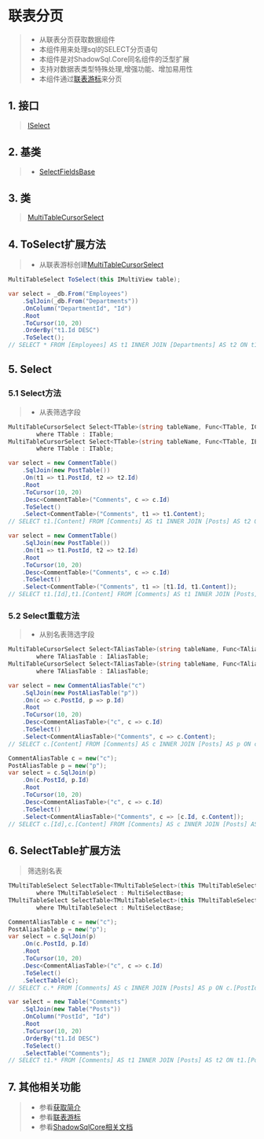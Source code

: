 # 联表分页
>* 从联表分页获取数据组件
>* 本组件用来处理sql的SELECT分页语句
>* 本组件是对ShadowSql.Core同名组件的泛型扩展
>* 支持对数据表类型特殊处理,增强功能、增加易用性
>* 本组件通过[联表游标](../cursor/join.md)来分页

## 1. 接口
>[ISelect](xref:ShadowSql.Select.ISelect)

## 2. 基类
>* [SelectFieldsBase](xref:ShadowSql.SelectFields.SelectFieldsBase)

## 3. 类
>[MultiTableCursorSelect](xref:ShadowSql.CursorSelect.MultiTableCursorSelect)

## 4. ToSelect扩展方法
>* 从联表游标创建[MultiTableCursorSelect](xref:ShadowSql.CursorSelect.MultiTableCursorSelect)
~~~csharp
MultiTableSelect ToSelect(this IMultiView table);
~~~
~~~csharp
var select = _db.From("Employees")
    .SqlJoin(_db.From("Departments"))
    .OnColumn("DepartmentId", "Id")
    .Root
    .ToCursor(10, 20)
    .OrderBy("t1.Id DESC")
    .ToSelect();
// SELECT * FROM [Employees] AS t1 INNER JOIN [Departments] AS t2 ON t1.[DepartmentId]=t2.[Id] ORDER BY t1.Id DESC OFFSET 20 ROWS FETCH NEXT 10 ROWS ONLY
~~~

## 5. Select
### 5.1 Select方法
>* 从表筛选字段
~~~csharp
MultiTableCursorSelect Select<TTable>(string tableName, Func<TTable, IColumn> select)
        where TTable : ITable;
MultiTableCursorSelect Select<TTable>(string tableName, Func<TTable, IEnumerable<IColumn>> select)
        where TTable : ITable;
~~~
~~~csharp
var select = new CommentTable()
    .SqlJoin(new PostTable())
    .On(t1 => t1.PostId, t2 => t2.Id)
    .Root
    .ToCursor(10, 20)
    .Desc<CommentTable>("Comments", c => c.Id)
    .ToSelect()
    .Select<CommentTable>("Comments", t1 => t1.Content);
// SELECT t1.[Content] FROM [Comments] AS t1 INNER JOIN [Posts] AS t2 ON t1.[PostId]=t2.[Id] ORDER BY t1.[Id] DESC OFFSET 20 ROWS FETCH NEXT 10 ROWS ONLY
~~~
~~~csharp
var select = new CommentTable()
    .SqlJoin(new PostTable())
    .On(t1 => t1.PostId, t2 => t2.Id)
    .Root
    .ToCursor(10, 20)
    .Desc<CommentTable>("Comments", c => c.Id)
    .ToSelect()
    .Select<CommentTable>("Comments", t1 => [t1.Id, t1.Content]);
// SELECT t1.[Id],t1.[Content] FROM [Comments] AS t1 INNER JOIN [Posts] AS t2 ON t1.[PostId]=t2.[Id] ORDER BY t1.[Id] DESC OFFSET 20 ROWS FETCH NEXT 10 ROWS ONLY
~~~

### 5.2 Select重载方法
>* 从别名表筛选字段
~~~csharp
MultiTableCursorSelect Select<TAliasTable>(string tableName, Func<TAliasTable, IFieldView> select)
        where TAliasTable : IAliasTable;
MultiTableCursorSelect Select<TAliasTable>(string tableName, Func<TAliasTable, IEnumerable<IFieldView>> select)
        where TAliasTable : IAliasTable;
~~~
~~~csharp
var select = new CommentAliasTable("c")
    .SqlJoin(new PostAliasTable("p"))
    .On(c => c.PostId, p => p.Id)
    .Root
    .ToCursor(10, 20)
    .Desc<CommentAliasTable>("c", c => c.Id)
    .ToSelect()
    .Select<CommentAliasTable>("Comments", c => c.Content);
// SELECT c.[Content] FROM [Comments] AS c INNER JOIN [Posts] AS p ON c.[PostId]=p.[Id] ORDER BY c.[Id] DESC OFFSET 20 ROWS FETCH NEXT 10 ROWS ONLY
~~~
~~~csharp
CommentAliasTable c = new("c");
PostAliasTable p = new("p");
var select = c.SqlJoin(p)
    .On(c.PostId, p.Id)
    .Root
    .ToCursor(10, 20)
    .Desc<CommentAliasTable>("c", c => c.Id)
    .ToSelect()
    .Select<CommentAliasTable>("Comments", c => [c.Id, c.Content]);
// SELECT c.[Id],c.[Content] FROM [Comments] AS c INNER JOIN [Posts] AS p ON c.[PostId]=p.[Id] ORDER BY c.[Id] DESC OFFSET 20 ROWS FETCH NEXT 10 ROWS ONLY
~~~

## 6. SelectTable扩展方法
>筛选别名表
~~~csharp
TMultiTableSelect SelectTable<TMultiTableSelect>(this TMultiTableSelect multiSelect, IAliasTable aliasTable)
        where TMultiTableSelect : MultiSelectBase;
TMultiTableSelect SelectTable<TMultiTableSelect>(this TMultiTableSelect multiSelect, string tableName)
        where TMultiTableSelect : MultiSelectBase;
~~~
~~~csharp
CommentAliasTable c = new("c");
PostAliasTable p = new("p");
var select = c.SqlJoin(p)
    .On(c.PostId, p.Id)
    .Root
    .ToCursor(10, 20)
    .Desc<CommentAliasTable>("c", c => c.Id)
    .ToSelect()
    .SelectTable(c);
// SELECT c.* FROM [Comments] AS c INNER JOIN [Posts] AS p ON c.[PostId]=p.[Id] ORDER BY c.[Id] DESC OFFSET 20 ROWS FETCH NEXT 10 ROWS ONLY
~~~
~~~csharp
var select = new Table("Comments")
    .SqlJoin(new Table("Posts"))
    .OnColumn("PostId", "Id")
    .Root
    .ToCursor(10, 20)
    .OrderBy("t1.Id DESC")
    .ToSelect()
    .SelectTable("Comments");
// SELECT t1.* FROM [Comments] AS t1 INNER JOIN [Posts] AS t2 ON t1.[PostId]=t2.[Id] ORDER BY t1.Id DESC OFFSET 20 ROWS FETCH NEXT 10 ROWS ONLY
~~~

## 7. 其他相关功能
>* 参看[获取简介](./index.md)
>* 参看[联表游标](../cursor/join.md)
>* 参看[ShadowSqlCore相关文档](../../shadowcore/select/index.md)
